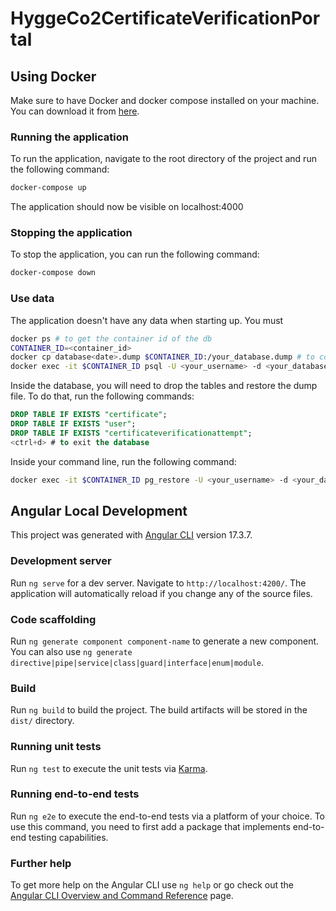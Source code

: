# HyggeCo2CertificateVerificationPortal

## Using Docker

Make sure to have Docker and docker compose installed on your machine. You can download it from [here](https://www.docker.com/products/docker-desktop).

### Running the application

To run the application, navigate to the root directory of the project and run the following command:
```bash
docker-compose up
```

The application should now be visible on localhost:4000

### Stopping the application

To stop the application, you can run the following command:
```bash
docker-compose down
```

### Use data

The application doesn't have any data when starting up. You must 
```bash
docker ps # to get the container id of the db
CONTAINER_ID=<container_id> 
docker cp database<date>.dump $CONTAINER_ID:/your_database.dump # to copy the dump file to the container
docker exec -it $CONTAINER_ID psql -U <your_username> -d <your_database> # to access the database
```
Inside the database, you will need to drop the tables and restore the dump file. To do that, run the following commands:
```sql
DROP TABLE IF EXISTS "certificate";
DROP TABLE IF EXISTS "user";
DROP TABLE IF EXISTS "certificateverificationattempt";
<ctrl+d> # to exit the database
```

Inside your command line, run the following command:
```bash
docker exec -it $CONTAINER_ID pg_restore -U <your_username> -d <your_database> /your_database.dump
```

## Angular Local Development

This project was generated with [Angular CLI](https://github.com/angular/angular-cli) version 17.3.7.

### Development server

Run `ng serve` for a dev server. Navigate to `http://localhost:4200/`. The application will automatically reload if you change any of the source files.

### Code scaffolding

Run `ng generate component component-name` to generate a new component. You can also use `ng generate directive|pipe|service|class|guard|interface|enum|module`.

### Build

Run `ng build` to build the project. The build artifacts will be stored in the `dist/` directory.

### Running unit tests

Run `ng test` to execute the unit tests via [Karma](https://karma-runner.github.io).

### Running end-to-end tests

Run `ng e2e` to execute the end-to-end tests via a platform of your choice. To use this command, you need to first add a package that implements end-to-end testing capabilities.

### Further help

To get more help on the Angular CLI use `ng help` or go check out the [Angular CLI Overview and Command Reference](https://angular.io/cli) page.
